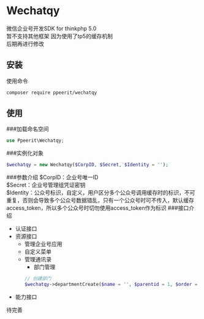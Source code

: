 # Wechatqy
微信企业号开发SDK for thinkphp 5.0<br>
暂不支持其他框架 因为使用了tp5的缓存机制<br>
后期再进行修改

## 安装
使用命令<br>
```Bash
composer require ppeerit/wechatqy
```
## 使用
###加载命名空间
```php
use Ppeerit\Wechatqy;
```
###实例化对象
```php
$wechatqy = new Wechatqy($CorpID, $Secret, $Identity = '');
```
###参数介绍
$CorpID：企业号唯一ID<br>
$Secret：企业号管理组凭证密钥<br>
$Identity：公众号标识，自定义，用户区分多个公众号调用缓存时的标识，不可重复，否则会导致多个公众号数据错乱，只有一个公众号时可不传入，默认缓存access_token，所以多个公众号时切勿使用access_token作为标识
###接口介绍
* 认证接口
* 资源接口
	* 管理企业号应用
	* 自定义菜单
	* 管理通讯录
		* 部门管理
		```php
		// 创建部门
		$wechatqy->departmentCreate($name = '', $parentid = 1, $order = '', $id = '');
		```
* 能力接口


待完善<br>

